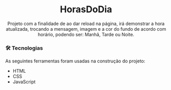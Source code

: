 <h1 align="center"> HorasDoDia</h1>

<p align="center">Projeto com a finalidade de ao dar reload na página, irá demonstrar a hora atualizada, trocando a mensagem, imagem e a cor do fundo de acordo com horário, podendo ser: Manhã, Tarde ou Noite.</p>

### 🛠 Tecnologias

As seguintes ferramentas foram usadas na construção do projeto:

- HTML
- CSS
- JavaScript
